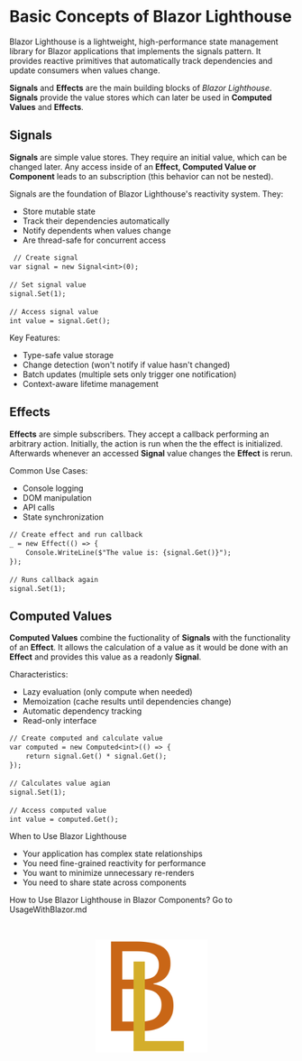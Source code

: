 # Basic Concepts of Blazor Lighthouse

Blazor Lighthouse is a lightweight, high-performance state management library for Blazor applications that implements the signals pattern. It provides reactive primitives that automatically track dependencies and update consumers when values change.

**Signals** and **Effects** are the main building blocks of *Blazor Lighthouse*. **Signals** provide the value stores which can later be used in **Computed Values** and **Effects**.

## Signals
**Signals** are simple value stores. They require an initial value, which can be changed later. Any access inside of an **Effect, Computed Value or Component** leads to an subscription (this behavior can not be nested).

Signals are the foundation of Blazor Lighthouse's reactivity system. They:

- Store mutable state
- Track their dependencies automatically
- Notify dependents when values change
- Are thread-safe for concurrent access

```
 // Create signal
var signal = new Signal<int>(0);

// Set signal value
signal.Set(1);

// Access signal value
int value = signal.Get();
```

Key Features:
- Type-safe value storage
- Change detection (won't notify if value hasn't changed)
- Batch updates (multiple sets only trigger one notification)
- Context-aware lifetime management

## Effects
**Effects** are simple subscribers. They accept a callback performing an arbitrary action. Initially, the action is run when the the effect is initialized. Afterwards whenever an accessed **Signal** value changes the **Effect** is rerun.

Common Use Cases:
- Console logging
- DOM manipulation
- API calls
- State synchronization

```
// Create effect and run callback
_ = new Effect(() => {
    Console.WriteLine($"The value is: {signal.Get()}");
});

// Runs callback again
signal.Set(1);
```

## Computed Values
**Computed Values** combine the fuctionality of **Signals** with the functionality of an **Effect**. It allows the calculation of a value as it would be done with an **Effect** and provides this value as a readonly **Signal**.

Characteristics:
- Lazy evaluation (only compute when needed)
- Memoization (cache results until dependencies change)
- Automatic dependency tracking
- Read-only interface

```
// Create computed and calculate value
var computed = new Computed<int>(() => {
    return signal.Get() * signal.Get();
});

// Calculates value agian
signal.Set(1);

// Access computed value
int value = computed.Get();
```

When to Use Blazor Lighthouse
- Your application has complex state relationships
- You need fine-grained reactivity for performance
- You want to minimize unnecessary re-renders
- You need to share state across components

How to Use Blazor Lighthouse in Blazor Components?
Go to UsageWithBlazor.md

<br/>
<p align="center">
    <img src="../img/logo.svg" width="200px" alt="Logo">
</p>